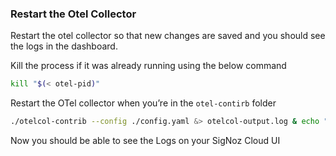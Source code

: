 ### Restart the Otel Collector

Restart the otel collector so that new changes are saved and you should see the logs in the dashboard.

Kill the process if it was already running using the below command
```bash
kill "$(< otel-pid)"
```

Restart the OTel collector when you’re in the `otel-contirb` folder
```bash
./otelcol-contrib --config ./config.yaml &> otelcol-output.log & echo "$!" > otel-pid
```

Now you should be able to see the Logs on your SigNoz Cloud UI

